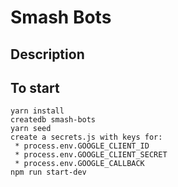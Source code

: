 # Smash Bots

## Description


## To start
```
yarn install
createdb smash-bots
yarn seed
create a secrets.js with keys for:
 * process.env.GOOGLE_CLIENT_ID
 * process.env.GOOGLE_CLIENT_SECRET
 * process.env.GOOGLE_CALLBACK
npm run start-dev
```
